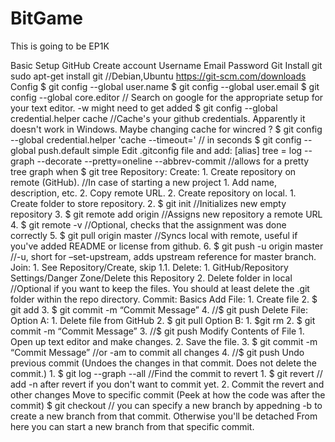 # BitGame
This is going to be EP1K


Basic Setup
	GitHub
		Create account
			Username
			Email
			Password
	Git
	Install git
		sudo apt-get install git //Debian,Ubuntu
		https://git-scm.com/downloads
	Config
		$ git config --global user.name <Username>
		$ git config --global user.email <Email>
		$ git config --global core.editor <YourPreferredEditor> // Search on google for the appropriate setup for your text editor. -w might need to get added
		$ git config --global credential.helper cache //Cache's your github credentials. Apparently it doesn't work in Windows. Maybe changing cache for wincred ?
		$ git config --global credential.helper 'cache --timeout=<Time>' // <Time> in seconds
		$ git config --global push.default simple
	Edit .gitconfig file and add:
		[alias] 
		tree = log --graph --decorate --pretty=oneline --abbrev-commit //allows for a pretty tree graph when $ git tree
Repository:
	Create:
	1. Create repository on remote (GitHub). //In case of starting a new project
		1. Add name, description, etc.
		2. Copy remote URL.
	2. Create repository on local.
		1. Create folder to store repository.
		2. $ git init //Initializes new empty repository
		3. $ git remote add origin <Remote URL> //Assigns new repository a remote URL
		4. $ git remote -v //Optional, checks that the assignment was done correctly
		5. $ git pull origin master //Syncs local with remote, useful if you've added README or license from github.
		6. $ git push -u origin master //-u, short for –set-upstream, adds upstream reference for master branch.
	Join:
		1. See Repository/Create, skip 1.1.
	Delete:
		1. GitHub/Repository Settings/Danger Zone/Delete this Repository
		2. Delete folder in local //Optional if you want to keep the files. You should at least delete the .git folder within the repo directory.
Commit:
	Basics
		Add File:
			1. Create file
			2. $ git add <Filename>
			3. $ git commit <Filename> -m “Commit Message”
			4. //$ git push
		Delete File:
			Option A:
				1. Delete file from GitHub
				2. $ git pull
			Option B:
				1. $git rm <Filename>
				2. $ git commit -m “Commit Message”
				3. //$ git push
		Modify Contents of File
			1. Open up text editor and make changes.
			2. Save the file.
			3. $ git commit <Filename> -m “Commit Message” //or -am to commit all changes
			4. //$ git push
		Undo previous commit (Undoes the changes in that commit. Does not delete the commit.)
			1. $ git log --graph --all //Find the commit to revert
				1. $ git revert <CommitID>// add -n after revert if you don't want to commit yet.
				2. Commit the revert and other changes
		Move to specific commit (Peek at how the code was after the commit)
			$ git checkout <CommitID> // you can specify a new branch by appedning -b <branchname> to create a new branch from that commit. Otherwise you'll be detached
			From here you can start a new branch from that specific commit.
